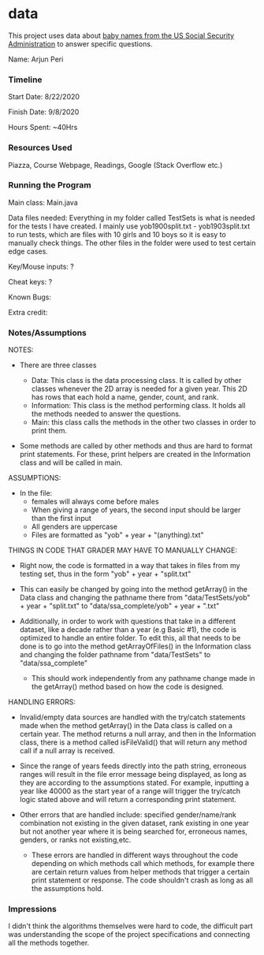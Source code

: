 data
====

This project uses data about [baby names from the US Social Security Administration](https://www.ssa.gov/oact/babynames/limits.html) to answer specific questions. 


Name: 
Arjun Peri

### Timeline

Start Date: 
8/22/2020

Finish Date: 
9/8/2020

Hours Spent:
~40Hrs

### Resources Used
Piazza, Course Webpage, Readings, Google (Stack Overflow etc.)

### Running the Program

Main class:
Main.java

Data files needed: 
Everything in my folder called TestSets is what is needed for the tests I have created. I mainly
use yob1900split.txt - yob1903split.txt to run tests, which are files with 10 girls and 10 boys so 
it is easy to manually check things. The other files in the folder were used to test certain edge cases. 

Key/Mouse inputs:
?

Cheat keys:
?

Known Bugs:

Extra credit:


### Notes/Assumptions
NOTES:

- There are three classes
    - Data: This class is the data processing class. It is called by other classes whenever the
    2D array is needed for a given year. This 2D has rows that each hold a name, gender, count, and rank.
    - Information: This class is the method performing class. It holds all the methods needed to answer
    the questions. 
    - Main: this class calls the methods in the other two classes in order to print them.  
    
- Some methods are called by other methods and thus are hard to format print statements. For these,
print helpers are created in the Information class and will be called in main. 

ASSUMPTIONS: 

- In the file: 
   - females will always come before males
   - When giving a range of years, the second input should be larger than the first input
   - All genders are uppercase
   - Files are formatted as "yob" + year + "(anything).txt" 

THINGS IN CODE THAT GRADER MAY HAVE TO MANUALLY CHANGE:

- Right now, the code is formatted in a way that takes in files from my testing set, thus in the form
"yob" + year + "split.txt" 

- This can easily be changed by going into the method getArray() in the Data class and changing the 
pathname there from "data/TestSets/yob" + year + "split.txt" to "data/ssa_complete/yob" + year + ".txt"

- Additionally, in order to work with questions that take in a different dataset, like a decade
 rather than a year (e.g Basic #1), the code is optimized to handle an entire folder. To edit this,
 all that needs to be done is to go into the method getArrayOfFiles() in the Information class 
 and changing the folder pathname from "data/TestSets" to "data/ssa_complete"
    - This should work independently from any pathname change made in the getArray() method based on how the 
    code is designed. 

HANDLING ERRORS:

- Invalid/empty data sources are handled with the try/catch statements made when the method getArray() 
in the Data class is called on a certain year. The method returns a null array, and then in the Information
class, there is a method called isFileValid() that will return any method call if a null array is received. 

- Since the range of years feeds directly into the path string, erroneous ranges will result in 
the file error message being displayed, as long as they are according to the assumptions stated. For example,
inputting a year like 40000 as the start year of a range will trigger the try/catch logic stated above
and will return a corresponding print statement.  

- Other errors that are handled include: specified gender/name/rank combination not existing in the 
given dataset, rank existing in one year but not another year where it is being searched for, erroneous
names, genders, or ranks not existing,etc. 
    - These errors are handled in different ways throughout the code depending on which methods call
    which methods, for example there are certain return values from helper methods that trigger a certain
    print statement or response. The code shouldn't crash as long as all the assumptions hold. 


### Impressions
I didn't think the algorithms themselves were hard to code, the difficult part was understanding the scope of the 
project specifications and connecting all the methods together. 